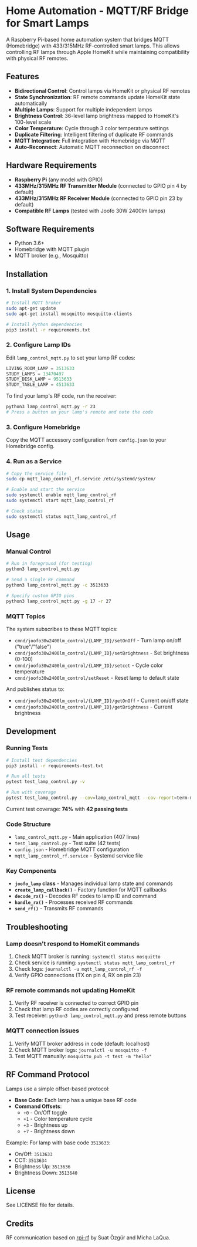# Home Automation - MQTT/RF Bridge for Smart Lamps

A Raspberry Pi-based home automation system that bridges MQTT (Homebridge) with 433/315MHz RF-controlled smart lamps. This allows controlling RF lamps through Apple HomeKit while maintaining compatibility with physical RF remotes.

## Features

- **Bidirectional Control**: Control lamps via HomeKit or physical RF remotes
- **State Synchronization**: RF remote commands update HomeKit state automatically
- **Multiple Lamps**: Support for multiple independent lamps
- **Brightness Control**: 36-level lamp brightness mapped to HomeKit's 100-level scale
- **Color Temperature**: Cycle through 3 color temperature settings
- **Duplicate Filtering**: Intelligent filtering of duplicate RF commands
- **MQTT Integration**: Full integration with Homebridge via MQTT
- **Auto-Reconnect**: Automatic MQTT reconnection on disconnect

## Hardware Requirements

- **Raspberry Pi** (any model with GPIO)
- **433MHz/315MHz RF Transmitter Module** (connected to GPIO pin 4 by default)
- **433MHz/315MHz RF Receiver Module** (connected to GPIO pin 23 by default)
- **Compatible RF Lamps** (tested with Joofo 30W 2400lm lamps)

## Software Requirements

- Python 3.6+
- Homebridge with MQTT plugin
- MQTT broker (e.g., Mosquitto)

## Installation

### 1. Install System Dependencies

```bash
# Install MQTT broker
sudo apt-get update
sudo apt-get install mosquitto mosquitto-clients

# Install Python dependencies
pip3 install -r requirements.txt
```

### 2. Configure Lamp IDs

Edit `lamp_control_mqtt.py` to set your lamp RF codes:

```python
LIVING_ROOM_LAMP = 3513633
STUDY_LAMPS = 13470497
STUDY_DESK_LAMP = 9513633
STUDY_TABLE_LAMP = 4513633
```

To find your lamp's RF code, run the receiver:

```bash
python3 lamp_control_mqtt.py -r 23
# Press a button on your lamp's remote and note the code
```

### 3. Configure Homebridge

Copy the MQTT accessory configuration from `config.json` to your Homebridge config.

### 4. Run as a Service

```bash
# Copy the service file
sudo cp mqtt_lamp_control_rf.service /etc/systemd/system/

# Enable and start the service
sudo systemctl enable mqtt_lamp_control_rf
sudo systemctl start mqtt_lamp_control_rf

# Check status
sudo systemctl status mqtt_lamp_control_rf
```

## Usage

### Manual Control

```bash
# Run in foreground (for testing)
python3 lamp_control_mqtt.py

# Send a single RF command
python3 lamp_control_mqtt.py -c 3513633

# Specify custom GPIO pins
python3 lamp_control_mqtt.py -g 17 -r 27
```

### MQTT Topics

The system subscribes to these MQTT topics:

- `cmnd/joofo30w2400lm_control/{LAMP_ID}/setOnOff` - Turn lamp on/off ("true"/"false")
- `cmnd/joofo30w2400lm_control/{LAMP_ID}/setBrightness` - Set brightness (0-100)
- `cmnd/joofo30w2400lm_control/{LAMP_ID}/setcct` - Cycle color temperature
- `cmnd/joofo30w2400lm_control/setReset` - Reset lamp to default state

And publishes status to:

- `cmnd/joofo30w2400lm_control/{LAMP_ID}/getOnOff` - Current on/off state
- `cmnd/joofo30w2400lm_control/{LAMP_ID}/getBrightness` - Current brightness

## Development

### Running Tests

```bash
# Install test dependencies
pip3 install -r requirements-test.txt

# Run all tests
pytest test_lamp_control.py -v

# Run with coverage
pytest test_lamp_control.py --cov=lamp_control_mqtt --cov-report=term-missing
```

Current test coverage: **74%** with **42 passing tests**

### Code Structure

- `lamp_control_mqtt.py` - Main application (407 lines)
- `test_lamp_control.py` - Test suite (42 tests)
- `config.json` - Homebridge MQTT configuration
- `mqtt_lamp_control_rf.service` - Systemd service file

### Key Components

- **`joofo_lamp` class** - Manages individual lamp state and commands
- **`create_lamp_callback()`** - Factory function for MQTT callbacks
- **`decode_rx()`** - Decodes RF codes to lamp ID and command
- **`handle_rx()`** - Processes received RF commands
- **`send_rf()`** - Transmits RF commands

## Troubleshooting

### Lamp doesn't respond to HomeKit commands

1. Check MQTT broker is running: `systemctl status mosquitto`
2. Check service is running: `systemctl status mqtt_lamp_control_rf`
3. Check logs: `journalctl -u mqtt_lamp_control_rf -f`
4. Verify GPIO connections (TX on pin 4, RX on pin 23)

### RF remote commands not updating HomeKit

1. Verify RF receiver is connected to correct GPIO pin
2. Check that lamp RF codes are correctly configured
3. Test receiver: `python3 lamp_control_mqtt.py` and press remote buttons

### MQTT connection issues

1. Verify MQTT broker address in code (default: localhost)
2. Check MQTT broker logs: `journalctl -u mosquitto -f`
3. Test MQTT manually: `mosquitto_pub -t test -m "hello"`

## RF Command Protocol

Lamps use a simple offset-based protocol:

- **Base Code**: Each lamp has a unique base RF code
- **Command Offsets**:
  - `+0` - On/Off toggle
  - `+1` - Color temperature cycle
  - `+3` - Brightness up
  - `+7` - Brightness down

Example: For lamp with base code `3513633`:
- On/Off: `3513633`
- CCT: `3513634`
- Brightness Up: `3513636`
- Brightness Down: `3513640`

## License

See LICENSE file for details.

## Credits

RF communication based on [rpi-rf](https://github.com/milaq/rpi-rf) by Suat Özgür and Micha LaQua.

